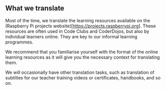 ## What we translate

Most of the time, we translate the learning resources available on the (Raspberry Pi projects website)[https://projects.raspberrypi.org]. These resources are often used in Code Clubs and CoderDojos, but also by individual learners online. They are key to our informal learning programmes. 

We recommend that you familiarise yourself with the format of the online learning resources as it will give you the necessary context for translating them. 

We will occasionally have other translation tasks, such as translation of subtitles for our teacher training videos or certificates, handbooks, and so on.  
